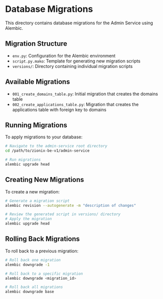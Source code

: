 # Database Migrations

This directory contains database migrations for the Admin Service using Alembic.

## Migration Structure

- `env.py`: Configuration for the Alembic environment
- `script.py.mako`: Template for generating new migration scripts
- `versions/`: Directory containing individual migration scripts

## Available Migrations

- `001_create_domains_table.py`: Initial migration that creates the domains table
- `002_create_applications_table.py`: Migration that creates the applications table with foreign key to domains

## Running Migrations

To apply migrations to your database:

```bash
# Navigate to the admin-service root directory
cd /path/to/zionix-be-v1/admin-service

# Run migrations
alembic upgrade head
```

## Creating New Migrations

To create a new migration:

```bash
# Generate a migration script
alembic revision --autogenerate -m "description of changes"

# Review the generated script in versions/ directory
# Apply the migration
alembic upgrade head
```

## Rolling Back Migrations

To roll back to a previous migration:

```bash
# Roll back one migration
alembic downgrade -1

# Roll back to a specific migration
alembic downgrade <migration_id>

# Roll back all migrations
alembic downgrade base
```